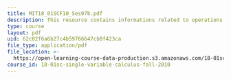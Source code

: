 ```yaml
---
title: MIT18_01SCF10_Ses97b.pdf
description: This resource contains informations related to operations on power series.
type: course
layout: pdf
uid: 62c02f6a6b27c4b59766647cb8f423ca
file_type: application/pdf
file_location: >-
  https://open-learning-course-data-production.s3.amazonaws.com/18-01sc-single-variable-calculus-fall-2010/62c02f6a6b27c4b59766647cb8f423ca_MIT18_01SCF10_Ses97b.pdf
course_id: 18-01sc-single-variable-calculus-fall-2010
---
```

